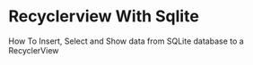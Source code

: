 # Recyclerview With Sqlite
How To Insert, Select and Show data from SQLite database to a RecyclerView
